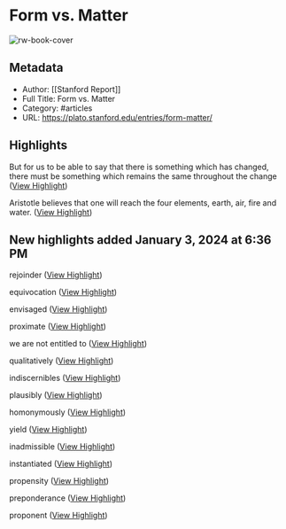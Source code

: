 # Form vs. Matter

![rw-book-cover](https://readwise-assets.s3.amazonaws.com/static/images/article0.00998d930354.png)

## Metadata
- Author: [[Stanford Report]]
- Full Title: Form vs. Matter
- Category: #articles
- URL: https://plato.stanford.edu/entries/form-matter/

## Highlights

But for us to be able to say that there is something which has changed, there must be something which remains the same throughout the change ([View Highlight](https://read.readwise.io/read/01hk0j3rt0axw2ykpvtbfp0kz1))


Aristotle believes that one will reach the four elements, earth, air, fire and water. ([View Highlight](https://read.readwise.io/read/01hk0k39jqhdg103ep7w8rnt1a))

## New highlights added January 3, 2024 at 6:36 PM

rejoinder ([View Highlight](https://read.readwise.io/read/01hk38bs2mrn74vckad6brtdg4))


equivocation ([View Highlight](https://read.readwise.io/read/01hk38c1037dsyr77ftrdwrhn1))


envisaged ([View Highlight](https://read.readwise.io/read/01hk38c8tatg3ar7y0zv7wdera))


proximate ([View Highlight](https://read.readwise.io/read/01hk38chzf210bm5mfq9x05evm))


we are not entitled to ([View Highlight](https://read.readwise.io/read/01hk38d8wan0ag5638yrtrqytb))


qualitatively ([View Highlight](https://read.readwise.io/read/01hk38gdszky9atxycpnk3tzpf))


indiscernibles ([View Highlight](https://read.readwise.io/read/01hk38htm5mgamjjyw8mp24ra0))


plausibly ([View Highlight](https://read.readwise.io/read/01hk38mq12d2qcyq89tksbmdn8))


homonymously ([View Highlight](https://read.readwise.io/read/01hk38nscj714pdkc7wf33rq2d))


yield ([View Highlight](https://read.readwise.io/read/01hk38x4tm58twk3adsastm1e3))


inadmissible ([View Highlight](https://read.readwise.io/read/01hk39c5s9y7tazppvc1pwj0wd))


instantiated ([View Highlight](https://read.readwise.io/read/01hk39fg1qcjknzwnqvvzd66e7))


propensity ([View Highlight](https://read.readwise.io/read/01hk39hynq4pz6n3f0r8hvhh56))


preponderance ([View Highlight](https://read.readwise.io/read/01hk39jdbnsbn7c934yg9rasep))


proponent ([View Highlight](https://read.readwise.io/read/01hk39xhza9epqegrsh0gdzg1p))

